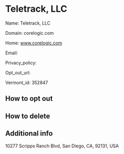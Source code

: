 
# Teletrack, LLC

Name: Teletrack, LLC

Domain: corelogic.com

Home: www.corelogic.com

Email: 

Privacy_policy: 

Opt_out_url: 

Vermont_id: 352847



## How to opt out



## How to delete



## Additional info



10277 Scripps Ranch Blvd, San Diego, CA, 92131, USA

